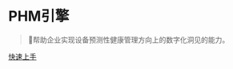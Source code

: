 <!-- _coverpage.md -->

# PHM引擎

> 💪帮助企业实现设备预测性健康管理方向上的数字化洞见的能力。




[快速上手](/docs/product-description/10_summary.md)